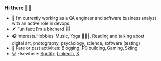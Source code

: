 ### Hi there 👋🏻

- 🔭 I’m currently working as a QA engineer and software business analyst with an active role in devops.
- 🪶 Fun fact: I'm a birdnerd 🪹🦉
- 🎧 Interests/Hobbies: Music, Yoga 🧘🏽‍♀️, Reading and talking about digital art, photography, psychology, science, software (testing)
- 📼 Rare or past activities: Blogging, PC building, Gaming, Skiing
- 💻 Elsewhere: [Spotify](https://open.spotify.com/user/akmz), [Linkedin](https://www.linkedin.com/in/akouim), [X](https://x.com/dpkgme)
